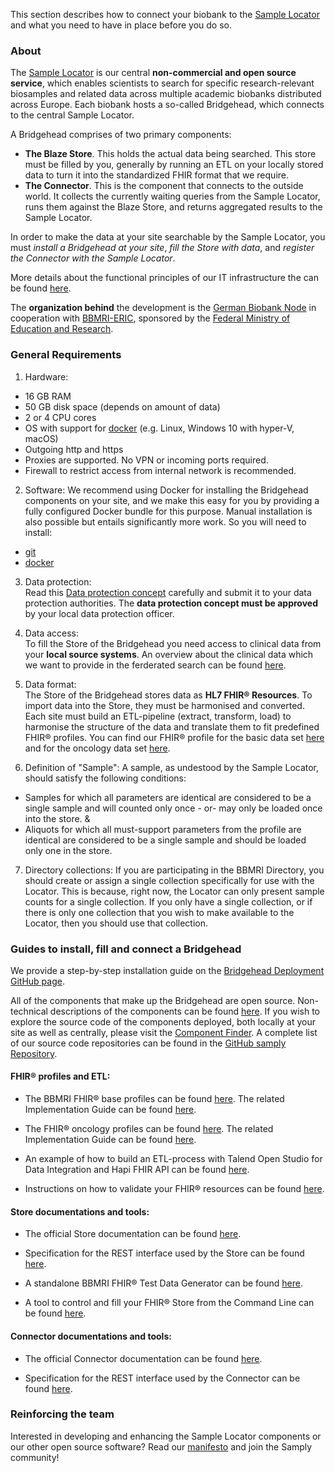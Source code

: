 This section describes how to connect your biobank to the [Sample Locator](https://samplelocator.bbmri.de) and what you need to have in place before you do so.

### About
The [Sample Locator](https://samplelocator.bbmri.de) is our central **non-commercial and open source service**, which enables scientists to search for specific research-relevant biosamples and related data across multiple academic biobanks distributed across Europe. Each biobank hosts a so-called Bridgehead, which connects to the central Sample Locator.

A Bridgehead comprises of two primary components:
* **The Blaze Store**. This holds the actual data being searched. This store must be filled by you, generally by running an ETL on your locally stored data to turn it into the standardized FHIR format that we require.
* **The Connector**. This is the component that connects to the outside world. It collects the currently waiting queries from the Sample Locator, runs them against the Blaze Store, and returns aggregated results to the Sample Locator.

In order to make the data at your site searchable by the Sample Locator, you must *install a Bridgehead at your site*, *fill the Store with data*, and *register the Connector with the Sample Locator*.

More details about the functional principles of our IT infrastructure the can be found [here](https://www.bbmri.de/biobanking/it/functional-principle/?L=1).

The **organization behind** the development is the [German Biobank Node](https://www.bbmri.de/?L=1) in cooperation with [BBMRI-ERIC](http://www.bbmri-eric.eu), sponsored by the [Federal Ministry of Education and Research](https://www.bmbf.de/en/index.html).


### General Requirements
1. Hardware:  
* 16 GB RAM
* 50 GB disk space (depends on amount of data)
* 2 or 4 CPU cores
* OS with support for [docker](https://docs.docker.com/get-docker/) (e.g. Linux, Windows 10 with hyper-V, macOS)
* Outgoing http and https
* Proxies are supported. No VPN or incoming ports required. 
* Firewall to restrict access from internal network is recommended.

2. Software:
We recommend using Docker for installing the Bridgehead components on your site, and we make this easy for you by providing a fully configured Docker bundle for this purpose. Manual installation is also possible but entails significantly more work. So you will need to install:
* [git](https://www.atlassian.com/git/tutorials/install-git)
* [docker](https://docs.docker.com/get-docker/)

3. Data protection:  
Read this [Data protection concept](https://www.bbmri.de/biobanking/it/data-protection-concept/?L=1) carefully and submit it to your data protection authorities. The **data protection concept must be approved** by your local data protection officer.

4. Data access:  
To fill the Store of the Bridgehead you need access to clinical data from your **local source systems**. An overview about the clinical data which we want to provide in the ferderated search can be found [here](overview.html).

5. Data format:  
The Store of the Bridgehead stores data as **HL7 FHIR® Resources**. To import data into the Store, they must be harmonised and converted. Each site must build an ETL-pipeline (extract, transform, load) to harmonise the structure of the data and translate them to fit predefined FHIR® profiles.
You can find our FHIR® profile for the basic data set [here](https://simplifier.net/bbmri.de) and for the oncology data set [here](https://simplifier.net/oncology).

6. Definition of "Sample": 
A sample, as undestood by the Sample Locator, should satisfy the following conditions:

* Samples for which all parameters are identical are considered to be a single sample and will counted only once - or- may only be loaded once into the store. & 
* Aliquots for which all must-support parameters from the profile are identical are considered to be a single sample and should be loaded only one in the store.

7. Directory collections: 
If you are participating in the BBMRI Directory, you should create or assign a single collection specifically for use with the Locator. This is because, right now, the Locator can only present sample counts for a single collection.  If you only have a single collection, or if there is only one collection that you wish to make available to the Locator, then you should use that collection.


### Guides to install, fill and connect a Bridgehead
We provide a step-by-step installation guide on the [Bridgehead Deployment GitHub page](https://github.com/samply/bridgehead-deployment).

All of the components that make up the Bridgehead are open source. Non-technical descriptions of the components can be found [here](https://www.bbmri.de/biobanking/it/open-source-software/?L=1). If you wish to explore the source code of the components deployed, both locally at your site as well as centrally, please visit the [Component Finder](https://samply.github.io/samply-component-finder/). A complete list of our source code repositories can be found in the [GitHub samply Repository](https://github.com/samply).

#### FHIR® profiles and ETL:

* The BBMRI FHIR® base profiles can be found [here](https://simplifier.net/bbmri.de). The related Implementation Guide can be found [here](https://samply.github.io/bbmri-fhir-ig).

* The FHIR® oncology profiles can be found [here](https://simplifier.net/oncology). The related Implementation Guide can be found [here](https://simplifier.net/guide/implementationguide4/home).

* An example of how to build an ETL-process with Talend Open Studio for Data Integration and Hapi FHIR API can be found [here](etlTalent.html).

* Instructions on how to validate your FHIR® resources can be found [here](support.html).

#### Store documentations and tools:

* The official Store documentation can be found [here](https://github.com/samply/blaze#blaze).

* Specification for the REST interface used by the Store can be found [here](https://www.hl7.org/fhir/http.html).

* A standalone BBMRI FHIR® Test Data Generator can be found [here](https://github.com/samply/bbmri-fhir-gen).

* A tool to control and fill your FHIR® Store from the Command Line can be found [here](https://github.com/samply/blazectl).

#### Connector documentations and tools:

* The official Connector documentation can be found [here](https://github.com/samply/blaze#connector).

* Specification for the REST interface used by the Connector can be found [here](https://github.com/samply/share-client/blob/master/docs/diagram/Sequence_diagram_calls.md).

### Reinforcing the team
Interested in developing and enhancing the Sample Locator components or our other open source software? Read our [manifesto](https://samply.github.io/manifest) and join the Samply community!
